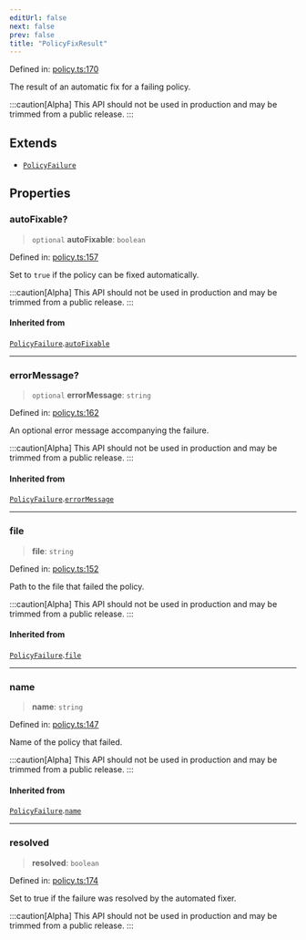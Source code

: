 ```yaml
---
editUrl: false
next: false
prev: false
title: "PolicyFixResult"
---
```


Defined in: [policy.ts:170](https://github.com/tylerbutler/tools-monorepo/blob/main/packages/repopo/src/policy.ts#L170)

The result of an automatic fix for a failing policy.

:::caution[Alpha]
This API should not be used in production and may be trimmed from a public release.
:::

## Extends

- [`PolicyFailure`](/api/interfaces/policyfailure/)

## Properties

### autoFixable?

> `optional` **autoFixable**: `boolean`

Defined in: [policy.ts:157](https://github.com/tylerbutler/tools-monorepo/blob/main/packages/repopo/src/policy.ts#L157)

Set to `true` if the policy can be fixed automatically.

:::caution[Alpha]
This API should not be used in production and may be trimmed from a public release.
:::

#### Inherited from

[`PolicyFailure`](/api/interfaces/policyfailure/).[`autoFixable`](/api/interfaces/policyfailure/#autofixable)

***

### errorMessage?

> `optional` **errorMessage**: `string`

Defined in: [policy.ts:162](https://github.com/tylerbutler/tools-monorepo/blob/main/packages/repopo/src/policy.ts#L162)

An optional error message accompanying the failure.

:::caution[Alpha]
This API should not be used in production and may be trimmed from a public release.
:::

#### Inherited from

[`PolicyFailure`](/api/interfaces/policyfailure/).[`errorMessage`](/api/interfaces/policyfailure/#errormessage)

***

### file

> **file**: `string`

Defined in: [policy.ts:152](https://github.com/tylerbutler/tools-monorepo/blob/main/packages/repopo/src/policy.ts#L152)

Path to the file that failed the policy.

:::caution[Alpha]
This API should not be used in production and may be trimmed from a public release.
:::

#### Inherited from

[`PolicyFailure`](/api/interfaces/policyfailure/).[`file`](/api/interfaces/policyfailure/#file)

***

### name

> **name**: `string`

Defined in: [policy.ts:147](https://github.com/tylerbutler/tools-monorepo/blob/main/packages/repopo/src/policy.ts#L147)

Name of the policy that failed.

:::caution[Alpha]
This API should not be used in production and may be trimmed from a public release.
:::

#### Inherited from

[`PolicyFailure`](/api/interfaces/policyfailure/).[`name`](/api/interfaces/policyfailure/#name)

***

### resolved

> **resolved**: `boolean`

Defined in: [policy.ts:174](https://github.com/tylerbutler/tools-monorepo/blob/main/packages/repopo/src/policy.ts#L174)

Set to true if the failure was resolved by the automated fixer.

:::caution[Alpha]
This API should not be used in production and may be trimmed from a public release.
:::
